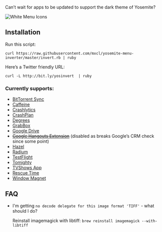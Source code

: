 Can’t wait for apps to be updated to support the dark theme of Yosemite?

![White Menu Icons](http://methylblue.com/junk/yosinvert.png)

## Installation

Run this script:

    curl https://raw.githubusercontent.com/mxcl/yosemite-menu-inverter/master/invert.rb | ruby

Here’s a Twitter friendly URL:

    curl -L http://bit.ly/yosinvert  | ruby

### Currently supports:

* [BitTorrent Sync](http://www.getsync.com/)
* [Caffeine](http://lightheadsw.com/caffeine/)
* [Crashlytics](https://try.crashlytics.com/)
* [CrashPlan](http://www.code42.com/crashplan/)
* [Degrees](https://itunes.apple.com/us/app/degrees/id430173763?mt=12)
* [GrabBox](http://grabbox.devsoft.no/)
* [Google Drive](http://drive.google.com)
* ~~[Google Hangouts Extension](https://chrome.google.com/webstore/detail/hangouts/nckgahadagoaajjgafhacjanaoiihapd?hl=en)~~ (disabled as breaks Google’s CRM check since some point)
* [Hazel](http://www.noodlesoft.com/hazel.php)
* [Radium](http://catpigstudios.com/)
* [TestFlight](https://www.testflightapp.com/)
* [Tomighty](http://www.tomighty.org/)
* [TVShows App](http://tvshowsapp.com/)
* [Rescue Time](https://www.rescuetime.com)
* [Window Magnet](http://magnet.crowdcafe.com/)

## FAQ

* I'm getting `no decode delegate for this image format 'TIFF'` - what should I do?

    Reinstall imagemagick with libtiff: `brew reinstall imagemagick --with-libtiff`
